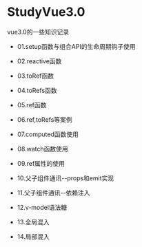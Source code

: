 # StudyVue3.0
 vue3.0的一些知识记录


- 01.setup函数与组合API的生命周期钩子使用

- 02.reactive函数

- 03.toRef函数

- 04.toRefs函数

- 05.ref函数

- 06.ref,toRefs等案例

- 07.computed函数使用

- 08.watch函数使用

- 09.ref属性的使用

- 10.父子组件通讯--props和emit实现

- 11.父子组件通讯--依赖注入

- 12.v-model语法糖

- 13.全局混入

- 14.局部混入